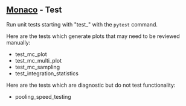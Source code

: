 ## [Monaco](../) - Test

Run unit tests starting with "test_" with the ```pytest``` command.

Here are the tests which generate plots that may need to be reviewed manually:
* test_mc_plot
* test_mc_multi_plot
* test_mc_sampling
* test_integration_statistics

Here are the tests which are diagnostic but do not test functionality:
* pooling_speed_testing
